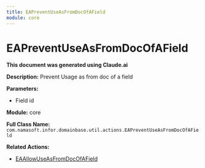 ```yaml
---
title: EAPreventUseAsFromDocOfAField
module: core
---
```



<div class='entity-flows'>

# EAPreventUseAsFromDocOfAField

**This document was generated using Claude.ai**

**Description:** Prevent Usage as from doc of a field

**Parameters:**
- Field id

**Module:** core

**Full Class Name:** `com.namasoft.infor.domainbase.util.actions.EAPreventUseAsFromDocOfAField`

**Related Actions:**
- [EAAllowUseAsFromDocOfAField](EAAllowUseAsFromDocOfAField.md)


</div>

